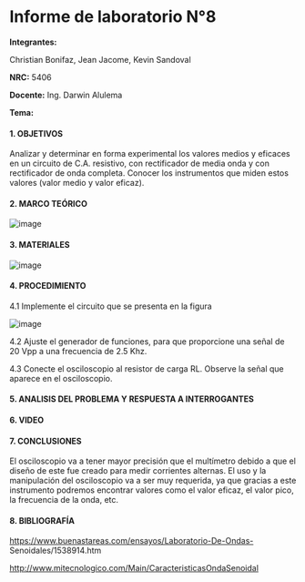 # Informe de laboratorio N°8

**Integrantes:**

Christian Bonifaz, Jean Jacome, Kevin Sandoval

**NRC:** 5406

**Docente:** Ing. Darwin Alulema

**Tema:** 

#### 1. OBJETIVOS

Analizar y determinar en forma experimental los valores medios y eficaces en un circuito de C.A. resistivo, con rectificador de media onda y con rectificador de onda completa. Conocer los instrumentos que miden estos valores (valor medio y valor eficaz).


#### 2. MARCO TEÓRICO

![image](https://user-images.githubusercontent.com/85208164/132167413-cb38a310-6c6d-4855-8f53-979367a6ee4c.png)


#### 3. MATERIALES
![image](https://user-images.githubusercontent.com/84586968/132257730-9a623e8c-5fb9-4550-b25f-298d4ec5a1eb.png)



#### 4. PROCEDIMIENTO

4.1 Implemente el circuito que se presenta en la figura

![image](https://user-images.githubusercontent.com/84586968/132257750-784da743-2589-465c-830a-ce97d68ff4b3.png)

4.2 Ajuste el generador de funciones, para que proporcione una señal de 20 Vpp a una frecuencia de 2.5 Khz.

4.3 Conecte el osciloscopio al resistor de carga RL. Observe la señal que aparece en  el osciloscopio.

#### 5. ANALISIS DEL PROBLEMA Y RESPUESTA A INTERROGANTES

#### 6. VIDEO

#### 7. CONCLUSIONES

El osciloscopio va a tener mayor precisión que el multímetro debido a que el diseño de este fue creado para medir corrientes alternas. El uso y la manipulación del osciloscopio va a ser muy requerida, ya que gracias   a   este   instrumento   podremos   encontrar   valores   como   el   valor eficaz, el valor pico, la frecuencia de la onda, etc.


#### 8. BIBLIOGRAFÍA

https://www.buenastareas.com/ensayos/Laboratorio-De-Ondas- Senoidales/1538914.htm

http://www.mitecnologico.com/Main/CaracteristicasOndaSenoidal



